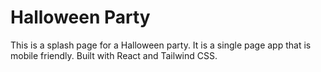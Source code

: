 # Halloween Party

This is a splash page for a Halloween party. It is a single page app that is mobile friendly. Built with React and Tailwind CSS.

